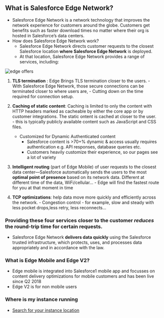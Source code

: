 ## What is Salesforce Edge Network?
 - Salesforce Edge Network is a network technology that improves the network experience for customers around the globe. Customers get benefits such as faster download times no matter where their org is hosted in Salesforce’s data centers. 
- How does Salesforce Edge Network work?
    - Salesforce Edge Network directs customer requests to the closest Salesforce location **where Salesforce Edge Network** is deployed. 
    - At that location, Salesforce Edge Network provides a range of services, including:

![edge offers](img/edge-offers.png)
1. **TLS termination** : Edge Brings TLS termination closer to the users. 
            - With Salesforce Edge Network, those secure connections can be terminated closer to where users are, 
                - Cutting down on the time required for connection setup. 

2. **Caching of static content**:  Caching is limited to only the content with HTTP headers marked as cacheable by either the core app or by customer integrations. The static ontent is cached at closer to the user.
            - this is typically publicly available content such as JavaScript and CSS files.  

    - Customized for Dynamic Authenticated content
        - Salesforce content is >70+% dynamic & access usually requires authentication e.g. API responses, database queries etc.
        - Customers heavily customize their experience, so our pages see a lot of variety


3. **Intelligent routing** (part of Edge Mobile) of user requests to the closest data center—Salesforce automatically sends the users to the most **optimal point of presence** based on its network data. Different at different time of the data, WiFi/cellular...
            - Edge will find the fastest route for you at that moment in time

4. **TCP optimizations**:  help data move more quickly and efficiently across the network.
            - Congestion control - for example, slow and steady with less pocket drops,less retry, less reconnects...


### Providing these four services **closer to the customer** *reduces* the round-trip time for **certain requests**. 
- Salesforce Edge Network **delivers data quickly** using the Salesforce trusted infrastructure, which protects, uses, and processes data appropriately and in accordance with the law.

### What is Edge Mobile and Edge V2?
- Edge mobile is integrated into Salesforce1 mobile app and focusses on content delivery optimizations for mobile customers and has been live since Q2 2018
- Edge V2 is for non mobile users

### Where is my instance running
- [Search for your instance location](https://github.com/mohan-chinnappan-n/sf-network/blob/master/data/ds.csv)

